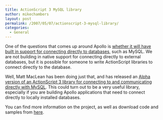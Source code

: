 ```yaml
---
title: ActionScript 3 MySQL library
author: mikechambers
layout: post
permalink: /2007/05/07/actionscript-3-mysql-library/
categories:
  - General
---
```



One of the questions that comes up around Apollo is [whether it will have built in support for connecting directly to databases][1], such as MySQL. We are not building in native support for connecting directly to external databases, but it is possible for someone to write ActionScript libraries to connect directly to the database.

Well, Matt MacLean has been doing just that, and has released an [Alpha version of an ActionScript 3 library for connecting to and communicating directly with MySQL][2]. This could turn out to be a very useful library, especially if you are building Apollo applications that need to connect directly to locally installed databases.

You can find more information on the project, as well as download code and samples from [here][2].

 [1]: http://labs.adobe.com/wiki/index.php/Apollo:DeveloperFAQ#Will_Apollo_Applications_be_able_to_communicate_directly_with_databases.3F
 [2]: http://maclema.com/assql/